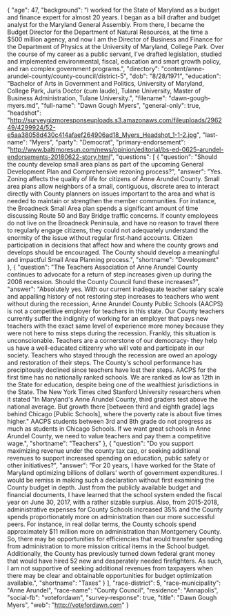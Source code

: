 {
  "age": 47,
  "background": "I worked for the State of Maryland as a budget and finance expert for almost 20 years. I began as a bill drafter and budget analyst for the Maryland General Assembly. From there, I became the Budget Director for the Department of Natural Resources, at the time a $500 million agency, and now I am the Director of Business and Finance for the Department of Physics at the University of Maryland, College Park. Over the course of my career as a public servant, I've drafted legislation, studied and implemented environmental, fiscal, education and smart growth policy, and ran complex government programs.",
  "directory": "content/anne-arundel-county/county-council/district-5",
  "dob": "8/28/1971",
  "education": "Bachelor of Arts in Government and Politics, University of Maryland, College Park, Juris Doctor (cum laude), Tulane University, Master of Business Administration, Tulane University.",
  "filename": "dawn-gough-myers.md",
  "full-name": "Dawn Gough Myers",
  "general-only": true,
  "headshot": "http://surveygizmoresponseuploads.s3.amazonaws.com/fileuploads/296249/4299924/52-e5aa38058d430c414afaef264906ad18_Myers_Headshot_1-1-2.jpg",
  "last-name": "Myers",
  "party": "Democrat",
  "primary-endorsement": "http://www.baltimoresun.com/news/opinion/editorial/bs-ed-0625-arundel-endorsements-20180622-story.html",
  "questions": [
    {
      "question": "Should the county develop small area plans as part of the upcoming General Development Plan and Comprehensive rezoning process?",
      "answer": "Yes. Zoning affects the quality of life for citizens of Anne Arundel County. Small area plans allow neighbors of a small, contiguous, discrete area to interact directly with County planners on issues important to the area and what is needed to maintain or strengthen the member communities. For instance, the Broadneck Small Area plan spends a significant amount of time discussing Route 50 and Bay Bridge traffic concerns. If county employees do not live on the Broadneck Peninsula, and have no reason to travel there to regularly engage citizens, they could not adequately understand the enormity of the issue without regular first-hand accounts. Citizen participation in decisions that affect how and where the county grows and develops should be encouraged. The County should develop a meaningful and impactful Small Area Planning process.",
      "shortname": "Development"
    },
    {
      "question": "The Teachers Association of Anne Arundel County continues to advocate for a return of step increases given up during the 2008 recession. Should the County Council fund these increases?",
      "answer": "Absolutely yes. With our current inadequate teacher salary scale and appalling history of not restoring step increases to teachers who went without during the recession, Anne Arundel County Public Schools (AACPS) is not a competitive employer for teachers in this state. Our County teachers currently suffer the indignity of working for an employer that pays new teachers with the exact same level of experience more money because they were not here to miss steps during the recession. Frankly, this situation is unconscionable. Teachers are a cornerstone of our democracy- they help us have a well-educated citizenry who will vote and participate in our society. Teachers who stayed through the recession are owed an apology and restoration of their steps. The County's school performance has precipitously declined since teachers have lost their steps. AACPS for the first time has no nationally ranked schools. We are ranked as low as 12th in the State for education, despite being one of the wealthiest jurisdictions in the State. The New York Times cited Stanford University researchers when it stated \"In Maryland's Anne Arundel County, third graders test above the national average. But growth there [between third and eighth grade] lags behind Chicago [Public Schools], where the poverty rate is about five times higher.\" AACPS students between 3rd and 8th grade do not progress as much as students in Chicago Schools. If we want great schools in Anne Arundel County, we need to value teachers and pay them a competitive wage.",
      "shortname": "Teachers"
    },
    {
      "question": "Do you support maximizing revenue under the county tax cap, or seeking additional revenues to support increased spending on education, public safety or other initiatives?",
      "answer": "For 20 years, I have worked for the State of Maryland optimizing billions of dollars' worth of government expenditures. I would be remiss in making such a declaration without first examining the County budget in depth. Just from the publicly available budget and financial documents, I have learned that the school system ended the fiscal year on June 30, 2017, with a rather sizable surplus. Also, from 2015-2018, administrative expenses for County Schools increased 35% and the County spends proportionately more on administration than our more successful peers. For instance, in real dollar terms, the County schools spend approximately $11 million more on administration than Montgomery County. So, there may be opportunities for efficiencies that would transfer spending from administration to more mission critical items in the School budget. Additionally, the County has previously turned down federal grant money that would have hired 52 new and desperately needed firefighters. As such, I am not supportive of seeking additional revenues from taxpayers when there may be clear and obtainable opportunities for budget optimization available.",
      "shortname": "Taxes"
    }
  ],
  "race-district": 5,
  "race-municipality": "Anne Arundel",
  "race-name": "County Council",
  "residence": "Annapolis",
  "social-fb": "votefordawn",
  "survey-response": true,
  "title": "Dawn Gough Myers",
  "web": "http://votefordawn.com"
}
